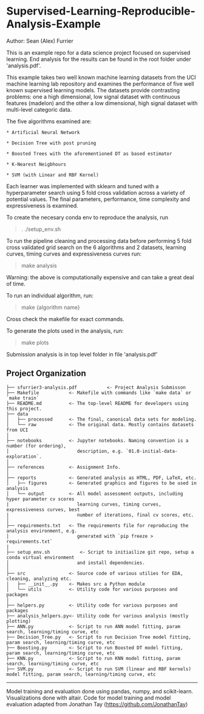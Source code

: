 Supervised-Learning-Reproducible-Analysis-Example
==============================
Author: Sean (Alex) Furrier

This is an example repo for a data science project focused
on supervised learning. End analysis for the results can be 
found in the root folder under 'analysis.pdf'.

This example takes two well known machine learning datasets from the
UCI machine learning lab repository and examines the performance of 
five well known supervised learning models. The datasets provide 
contrasting problems: one a high dimensional, low signal dataset 
with continuous features (madelon) and the other a low dimensional,
high signal dataset with multi-level categoric data. 


The five algorithms examined are:

	* Artificial Neural Network
	
	* Decision Tree with post pruning

	* Boosted Trees with the aforementioned DT as based estimator

	* K-Nearest Neigbhours

	* SVM (with Linear and RBF Kernel)

Each learner was implemented with sklearn and tuned with a hyperparameter
search using 5 fold cross validation across a variety of potential values.
The final parameters, performance, time complexity and expressiveness is
examined. 

To create the necesary conda env to reproduce the analysis, run 

> . ./setup_env.sh

To run the pipeline cleaning and processing data before performing 5 
fold cross validated grid search on the 6 algorithms and 2 datasets,
learning curves, timing curves and expressiveness curves run:

> make analysis

Warning: the above is computationally expensive and can take a great deal
of time. 

To run an individual algorithm, run:

> make {algorithm name}

Cross check the makefile for exact commands. 

To generate the plots used in the analysis, run:

> make plots

Submission analysis is in top level folder in file 'analysis.pdf'

Project Organization
------------

    ├── sfurrier3-analysis.pdf           <- Project Analysis Submisson
    ├── Makefile           <- Makefile with commands like `make data` or `make train`
    ├── README.md          <- The top-level README for developers using this project.
    ├── data
    │   ├── processed      <- The final, canonical data sets for modeling.
    │   └── raw            <- The original data. Mostly contains datasets from UCI
    │
    ├── notebooks          <- Jupyter notebooks. Naming convention is a number (for ordering),
    │                         description, e.g. `01.0-initial-data-exploration`.
    │
    ├── references         <- Assignment Info.
    │
    ├── reports            <- Generated analysis as HTML, PDF, LaTeX, etc.
    │   ├── figures        <- Generated graphics and figures to be used in analysis
    │   └── output         <- All model assessment outputs, including hyper parameter cv scores
    |                         learning curves, timing curves, expressiveness curves, best 
    |                         number of iterations, final cv scores, etc.
    │
    ├── requirements.txt   <- The requirements file for reproducing the analysis environment, e.g.
    │                         generated with `pip freeze > requirements.txt`
	|
    ├── setup_env.sh           <- Script to initiailize git repo, setup a conda virtual environment  
    │                         and install dependencies.
    │
    ├── src                <- Source code of various utilies for EDA, cleaning, analyzing etc. 
    │   ├── __init__.py    <- Makes src a Python module
    │   └── utils          <- Utility code for various purposes and packages
    │                 
    ├── helpers.py         <- Utility code for various purposes and packages
    ├── analysis_helpers.py<- Utility code for various analysis (mostly plotting)
    ├── ANN.py             <- Script to run ANN model fitting, param search, learning/timing curve, etc
    ├── Decision_Tree.py   <- Script to run Decision Tree model fitting, param search, learning/timing curve, etc
    ├── Boosting.py        <- Script to run Boosted DT model fitting, param search, learning/timing curve, etc
    ├── KNN.py             <- Script to run KNN model fitting, param search, learning/timing curve, etc
    ├── SVM.py             <- Script to run SVM (linear and RBF kernels) model fitting, param search, learning/timing curve, etc



--------
Model training and evaluation done using pandas, numpy, and scikit-learn.
Visualizations done with altair. 
Code for model training and model evaluation adapted from Jonathan Tay (https://github.com/JonathanTay) 

